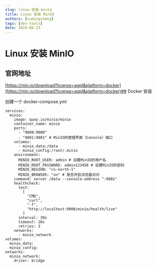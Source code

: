 ```yaml
---
slug: linux-安装-minio
title: Linux 安装 MinIO
authors: [sumingcheng]
tags: [dev-tools]
date: 2024-06-23
---
```


# Linux 安装 MinIO

## 官网地址

[https://min.io/download?license=agpl&platform=docker](https://min.io/download?license=agpl&platform=docker)## Docker 安装

创建一个 docker-compose.yml

```
services:
  minio:
    image: quay.io/minio/minio
    container_name: minio
    ports:
      - "9000:9000"
      - "9001:9001" # MinIO的管理界面（Console）端口
    volumes:
      - minio_data:/data
      - minio_config:/root/.minio
    environment:
      MINIO_ROOT_USER: admin # 设置MinIO的用户名
      MINIO_ROOT_PASSWORD: admin123456 # 设置MinIO的密码
      MINIO_REGION: "cn-north-1"
      MINIO_BROWSER: "on" # 是否开启浏览器访问
    command: server /data --console-address ":9001"
    healthcheck:
      test:
        [
          "CMD",
          "curl",
          "-f",
          "http://localhost:9000/minio/health/live"
        ]
      interval: 30s
      timeout: 20s
      retries: 3
    networks:
      - minio_network
volumes:
  minio_data:
  minio_config:
networks:
  minio_network:
    driver: bridge
```
